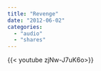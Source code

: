 ```yaml
---
title: "Revenge"
date: "2012-06-02"
categories:
  - "audio"
  - "shares"
---
```


<div style="width: 70vw;">{{< youtube zjNw-J7uK6o>}}</div>
